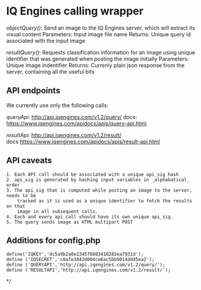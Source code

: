 # IQ Engines calling wrapper


*objectQuery()*: 	Send an image to the IQ Engines server, which will extract
				its visual content 
Parameters: Input image file name
Returns: Unique query id associated with the input image

*resultQuery()*: Requests classification information for an image using unique identifier
				 that was generated when posting the image initially
Parameters: Unique image indentifier
Returns: Currenly plain json response from the server, containing all the useful bits

## API endpoints
We currently use only the following calls:
     
*queryApi*: http://api.iqengines.com/v1.2/query/
docs: https://www.iqengines.com/apidocs/apis/query-api.html
    
*resultApi*:  http://api.iqengines.com/v1.2/result/  
docs https://www.iqengines.com/apidocs/apis/result-api.html
    
## API caveats
	1. Each API call should be associated with a unique api_sig hash
    2. api_sig is generated by hashing input variables in _alphabatical_ order 
    3. The api_sig that is computed while posting an image to the server, needs to be 
    	tracked as it is used as a unique identifier to fetch the results on that 
    	image in all subsequent calls. 
    4. Each and every api call should have its own unique api_sig.         
    5. The query sends image as HTML multipart POST    
      
     
     
## Additions for config.php

    define('IQKEY','dc5a9b2a0e234576803410282ea7931d');
    define ('IQSECRET','c0afe3842d004ce6ac5bb9014dd45ea2');
    define ('QUERYAPI','http://api.iqengines.com/v1.2/query/');
    define ('RESULTAPI','http://api.iqengines.com/v1.2/result/');
    	    
        
*/    
